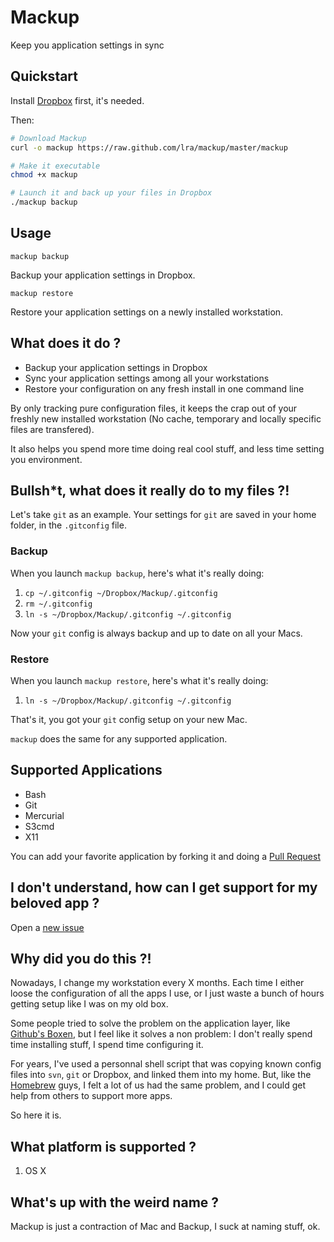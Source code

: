 # Mackup

Keep you application settings in sync

## Quickstart

Install [Dropbox](http://www.dropbox.com/) first, it's needed.

Then:
```bash
# Download Mackup
curl -o mackup https://raw.github.com/lra/mackup/master/mackup

# Make it executable
chmod +x mackup

# Launch it and back up your files in Dropbox
./mackup backup
```

## Usage

`mackup backup`

Backup your application settings in Dropbox.

`mackup restore`

Restore your application settings on a newly installed workstation.

## What does it do ?

- Backup your application settings in Dropbox
- Sync your application settings among all your workstations
- Restore your configuration on any fresh install in one command line

By only tracking pure configuration files, it keeps the crap out of your freshly
new installed workstation (No cache, temporary and locally specific files are
transfered).

It also helps you spend more time doing real cool stuff, and less time setting
you environment.

## Bullsh*t, what does it really do to my files ?!

Let's take `git` as an example. Your settings for `git` are saved in your home
folder, in the `.gitconfig` file.

### Backup

When you launch `mackup backup`, here's what it's really doing:

1. `cp ~/.gitconfig ~/Dropbox/Mackup/.gitconfig`
1. `rm ~/.gitconfig`
1. `ln -s ~/Dropbox/Mackup/.gitconfig ~/.gitconfig`

Now your `git` config is always backup and up to date on all your Macs.

### Restore

When you launch `mackup restore`, here's what it's really doing:

1. `ln -s ~/Dropbox/Mackup/.gitconfig ~/.gitconfig`

That's it, you got your `git` config setup on your new Mac.

`mackup` does the same for any supported application.

## Supported Applications

  - Bash
  - Git
  - Mercurial
  - S3cmd
  - X11

You can add your favorite application by forking it and doing a
[Pull Request](https://help.github.com/articles/using-pull-requests)

## I don't understand, how can I get support for my beloved app ?

Open a [new issue](https://github.com/lra/mackup/issues)

## Why did you do this ?!

Nowadays, I change my workstation every X months. Each time I either loose the
configuration of all the apps I use, or I just waste a bunch of hours getting
setup like I was on my old box.

Some people tried to solve the problem on the application layer, like [Github's
Boxen](http://boxen.github.com/), but I feel like it solves a non problem: I
don't really spend time installing stuff, I spend time configuring it.

For years, I've used a personnal shell script that was copying known config
files into `svn`, `git` or Dropbox, and linked them into my home. But, like
the [Homebrew](http://mxcl.github.io/homebrew/) guys, I felt a lot of us had the
same problem, and I could get help from others to support more apps.

So here it is.

## What platform is supported ?

1. OS X

## What's up with the weird name ?

Mackup is just a contraction of Mac and Backup, I suck at naming stuff, ok.
